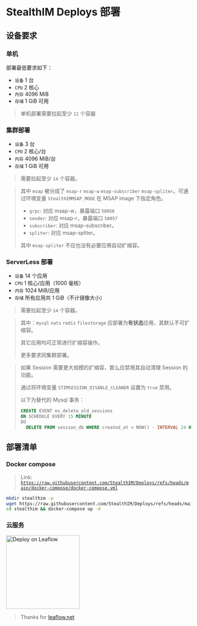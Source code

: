 # StealthIM Deploys 部署

## 设备要求

### 单机

部署最低要求如下：

- `设备` 1 台
- `CPU` 2 核心
- `内存` 4096 MiB
- `存储` 1 GiB 可用

> 单机部署需要拉起至少 `11` 个容器

### 集群部署

- `设备` 3 台
- `CPU` 2 核心/台
- `内存` 4096 MiB/台
- `存储` 1 GiB 可用

> 需要拉起至少 `14` 个容器。

> 其中 `msap` 被分成了 `msap-r` `msap-w` `msap-subscriber` `msap-spliter`。可通过环境变量 `StealthIMMSAP_MODE` 在 MSAP image 下指定角色。
>
> - `grpc`: 对应 msap-w，暴露端口 `50056`
> - `sender`: 对应 msap-r，暴露端口 `50057`
> - `subscriber`: 对应 msap-subscriber。
> - `spliter`: 对应 msap-spliter。
>
> 其中 `msap-spliter` 不应也没有必要应用自动扩缩容。

### ServerLess 部署

- `设备` 14 个应用
- `CPU` 1 核心/应用（1000 毫核）
- `内存` 1024 MiB/应用
- `存储` 所有应用共 1 GiB（不计镜像大小）

> 需要拉起至少 `14` 个容器。

> 其中：`mysql` `nats` `redis` `filestorage` 应部署为**有状态**应用，其默认不可扩缩容。
>
> 其它应用均可正常进行扩缩容操作。
>
> 更多要求同集群部署。

> 如果 Session 需要更大规模的扩缩容，那么应禁用其自动清理 Session 的功能。
>
> 通过将环境变量 `STIMSESSION_DISABLE_CLEANER` 设置为 `true` 禁用。
> 
> 以下为替代的 Mysql 事务：
>
> ```sql
> CREATE EVENT ev_delete_old_sessions
> ON SCHEDULE EVERY 15 MINUTE
> DO
>   DELETE FROM session_db WHERE created_at < NOW() - INTERVAL 24 HOUR; -- 这里更改为你自己的会话过期时间
> ```

## 部署清单

### Docker compose

> Link: [`https://raw.githubusercontent.com/StealthIM/Deploys/refs/heads/main/docker-compose/docker-compose.yml`](https://raw.githubusercontent.com/StealthIM/Deploys/refs/heads/main/docker-compose/docker-compose.yml)

```bash
mkdir stealthim -p
wget https://raw.githubusercontent.com/StealthIM/Deploys/refs/heads/main/docker-compose/docker-compose.yml -O stealthim/docker-compose.yml
cd stealthim && docker-compose up -d
```

### 云服务

[<img src="https://leaflow.net/assets/deploy.now.svg" width="200px" alt="Deploy on Leaflow">](https://leaflow.net/apply?url=https%3A%2F%2Fraw.githubusercontent.com%2FStealthIM%2FDeploys%2Frefs%2Fheads%2Fmain%2Fleaflow.net%2Frun.yml)

> Thanks for [leaflow.net](https://leaflow.net)
